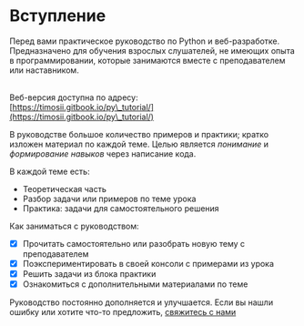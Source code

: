 # Вступление

Перед вами практическое руководство по Python и веб-разработке. Предназначено для обучения взрослых слушателей, не имеющих опыта в программировании, которые занимаются вместе с преподавателем или наставником.

\
Веб-версия доступна по адресу:\
[https://timosii.gitbook.io/py\_tutorial/](https://timosii.gitbook.io/py\_tutorial/)

В руководстве большое количество примеров и практики; кратко изложен материал по  каждой  теме. Целью является _понимание_ и _формирование навыков_ через написание кода.

В каждой теме есть:

* Теоретическая часть
* Разбор задачи или примеров по теме урока
* Практика: задачи для самостоятельного решения

Как заниматься с руководством:

* [x] Прочитать самостоятельно или разобрать новую тему с преподавателем
* [x] Поэкспериментировать в своей консоли с примерами из урока
* [x] Решить задачи из блока практики
* [x] Ознакомиться с дополнительными материалами по теме

Руководство постоянно дополняется и улучшается. Если вы нашли ошибку или хотите что-то предложить, [свяжитесь с нами ](obratnaya-svyaz/svyazatsya-s-nami.md)
